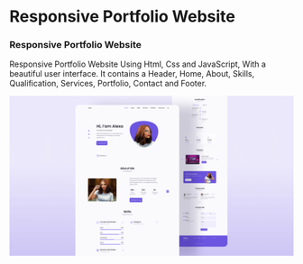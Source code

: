 # Responsive Portfolio Website 
### Responsive Portfolio Website 
Responsive Portfolio Website Using Html, Css and JavaScript, With a beautiful user interface. It contains a Header, Home, About, Skills, Qualification, Services, Portfolio,   Contact and Footer.


![Resume cv](/preview.png)
